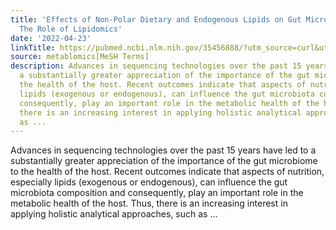 ```yaml
---
title: 'Effects of Non-Polar Dietary and Endogenous Lipids on Gut Microbiota Alterations:
  The Role of Lipidomics'
date: '2022-04-23'
linkTitle: https://pubmed.ncbi.nlm.nih.gov/35456888/?utm_source=curl&utm_medium=rss&utm_campaign=pubmed-2&utm_content=1Zkrxt7ktlCbHBXEV3v65xxSnkSWNsJ1A6Fq3gBniKhGfIUslK&fc=20210907212339&ff=20220427215006&v=2.17.6
source: metablomics[MeSH Terms]
description: Advances in sequencing technologies over the past 15 years have led to
  a substantially greater appreciation of the importance of the gut microbiome to
  the health of the host. Recent outcomes indicate that aspects of nutrition, especially
  lipids (exogenous or endogenous), can influence the gut microbiota composition and
  consequently, play an important role in the metabolic health of the host. Thus,
  there is an increasing interest in applying holistic analytical approaches, such
  as ...
---
```

Advances in sequencing technologies over the past 15 years have led to a substantially greater appreciation of the importance of the gut microbiome to the health of the host. Recent outcomes indicate that aspects of nutrition, especially lipids (exogenous or endogenous), can influence the gut microbiota composition and consequently, play an important role in the metabolic health of the host. Thus, there is an increasing interest in applying holistic analytical approaches, such as ...